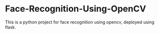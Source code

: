 # Face-Recognition-Using-OpenCV
This is a python project for face recognition using opencv, deployed using flask.
